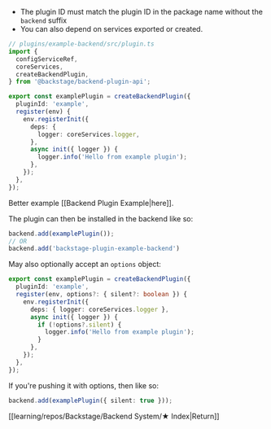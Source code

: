 - The plugin ID must match the plugin ID in the package name without the `backend` suffix
- You can also depend on services exported or created.

```ts
// plugins/example-backend/src/plugin.ts
import {
  configServiceRef,
  coreServices,
  createBackendPlugin,
} from '@backstage/backend-plugin-api';

export const examplePlugin = createBackendPlugin({
  pluginId: 'example',
  register(env) {
    env.registerInit({
      deps: {
        logger: coreServices.logger,
      },
      async init({ logger }) {
        logger.info('Hello from example plugin');
      },
    });
  },
});
```

Better example [[Backend Plugin Example|here]].

The plugin can then be installed in the backend like so:

```ts
backend.add(examplePlugin());
// OR
backend.add('backstage-plugin-example-backend')
```

May also optionally accept an `options` object:

```ts
export const examplePlugin = createBackendPlugin({
  pluginId: 'example',
  register(env, options?: { silent?: boolean }) {
    env.registerInit({
      deps: { logger: coreServices.logger },
      async init({ logger }) {
        if (!options?.silent) {
          logger.info('Hello from example plugin');
        }
      },
    });
  },
});
```

If you're pushing it with options, then like so:

```ts
backend.add(examplePlugin({ silent: true }));
```

[[learning/repos/Backstage/Backend System/★ Index|Return]]